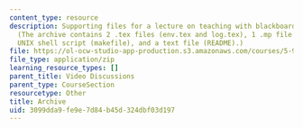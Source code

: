 ```yaml
---
content_type: resource
description: Supporting files for a lecture on teaching with blackboards and slides.
  (The archive contains 2 .tex files (env.tex and log.tex), 1 .mp file (fig.mp), a
  UNIX shell script (makefile), and a text file (README).)
file: https://ol-ocw-studio-app-production.s3.amazonaws.com/courses/5-95j-teaching-college-level-science-and-engineering-spring-2009/3099dda9fe9e7d84b45d324dbf03d197_log_slides.zip
file_type: application/zip
learning_resource_types: []
parent_title: Video Discussions
parent_type: CourseSection
resourcetype: Other
title: Archive
uid: 3099dda9-fe9e-7d84-b45d-324dbf03d197
---
```

